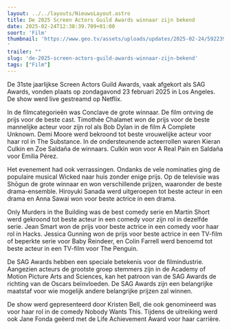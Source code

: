 ```yaml
---
layout: ../../layouts/NieuwsLayout.astro
title: De 2025 Screen Actors Guild Awards winnaar zijn bekend
date: 2025-02-24T12:38:39.709+01:00
soort: 'Film'
thumbnail: 'https://www.geo.tv/assets/uploads/updates/2025-02-24/592239_6904781_updates.jpg
'
trailer: ""
slug: 'de-2025-screen-actors-guild-awards-winnaar-zijn-bekend'
tags: ["Film"]
---
```


De 31ste jaarlijkse Screen Actors Guild Awards, vaak afgekort als SAG Awards,
vonden plaats op zondagavond 23 februari 2025 in Los Angeles. De show werd live
gestreamd op Netflix.

In de filmcategorieën was Conclave de grote winnaar. De film ontving de prijs
voor de beste cast. Timothée Chalamet won de prijs voor de beste mannelijke
acteur voor zijn rol als Bob Dylan in de film A Complete Unknown. Demi Moore
werd bekroond tot beste vrouwelijke acteur voor haar rol in The Substance. In de
ondersteunende acteerrollen waren Kieran Culkin en Zoe Saldaña de winnaars.
Culkin won voor A Real Pain en Saldaña voor Emilia Pérez.

Het evenement had ook verrassingen. Ondanks de vele nominaties ging de populaire
musical Wicked naar huis zonder enige prijs. Op de televisie was Shōgun de grote
winnaar en won verschillende prijzen, waaronder de beste drama-ensemble.
Hiroyuki Sanada werd uitgeroepen tot beste acteur in een drama en Anna Sawai won
voor beste actrice in een drama.

Only Murders in the Building was de best comedy serie en Martin Short werd
gekroond tot beste acteur in een comedy voor zijn rol in dezelfde serie. Jean
Smart won de prijs voor beste actrice in een comedy voor haar rol in Hacks.
Jessica Gunning won de prijs voor beste actrice in een TV-film of beperkte serie
voor Baby Reindeer, en Colin Farrell werd benoemd tot beste acteur in een
TV-film voor The Penguin.

De SAG Awards hebben een speciale betekenis voor de filmindustrie. Aangezien
acteurs de grootste groep stemmers zijn in de Academy of Motion Picture Arts and
Sciences, kan het patroon van de SAG Awards de richting van de Oscars
beïnvloeden. De SAG Awards zijn een belangrijke maatstaf voor wie mogelijk
andere belangrijke prijzen zal winnen.

De show werd gepresenteerd door Kristen Bell, die ook genomineerd was voor haar
rol in de comedy Nobody Wants This. Tijdens de uitreiking werd ook Jane Fonda
geëerd met de Life Achievement Award voor haar carrière.